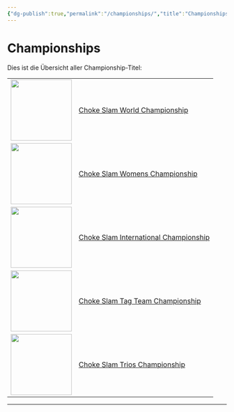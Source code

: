 ```yaml
---
{"dg-publish":true,"permalink":"/championships/","title":"Championships","noteIcon":"🏆"}
---
```


# Championships
Dies ist die Übersicht aller Championship-Titel:

<table>
  <tr>
    <td><img src="/choke-slam-wrestling/img/user/z_Images/Choke Slam World Championship.png" width="140"></td>
    <td><a href="Choke%20Slam%20World%20Championship.md">Choke Slam World Championship</a></td>
  </tr>
  <tr>
    <td><img src="/choke-slam-wrestling/img/user/z_Images/Choke Slam Womens Championship.png" width="140"></td>
    <td><a href="Choke%20Slam%20Womens%20Championship.md">Choke Slam Womens Championship</a></td>
  </tr>
  <tr>
    <td><img src="/choke-slam-wrestling/img/user/z_Images/Choke Slam International Championship.png" width="140"></td>
    <td><a href="Choke%20Slam%20International%20Championship.md">Choke Slam International Championship</a></td>
  </tr>
   <tr>
    <td><img src="/choke-slam-wrestling/img/user/z_Images/Choke Slam Tag Team Championship.png" width="140"></td>
    <td><a href="Choke%20Slam%20Tag%20Team%20Championship.md">Choke Slam Tag Team Championship</a></td>
  </tr>
  <tr>
    <td><img src="/choke-slam-wrestling/img/user/z_Images/Choke Slam Trios Championship.png" width="140"></td>
    <td><a href="src/site/notes/championships/choke-slam-trios-championship">Choke Slam Trios Championship</a></td>
  </tr>
</table>

---
